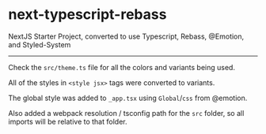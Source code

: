 # next-typescript-rebass

NextJS Starter Project, converted to use Typescript, Rebass, @Emotion, and Styled-System

---

Check the `src/theme.ts` file for all the colors and variants being used.

All of the styles in `<style jsx>` tags were converted to variants.

The global style was added to `_app.tsx` using `Global`/`css` from @emotion.

Also added a webpack resolution / tsconfig path for the `src` folder, so all imports will be relative to that folder.

